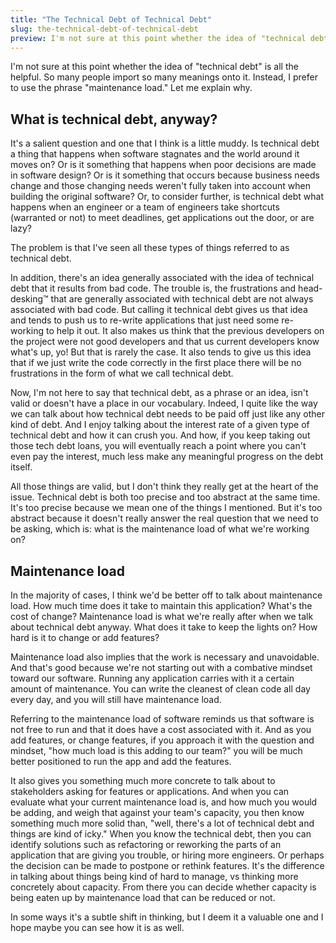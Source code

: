 ```yaml
---
title: "The Technical Debt of Technical Debt"
slug: the-technical-debt-of-technical-debt
preview: I'm not sure at this point whether the idea of "technical debt" is all the helpful. So many people import so many meanings onto it. Instead, I prefer to use the phrase "maintenance load." Let me explain why…
---
```


I'm not sure at this point whether the idea of "technical debt" is all the helpful. So many people import so many meanings onto it. Instead, I prefer to use the phrase "maintenance load." Let me explain why.

## What is technical debt, anyway?

It's a salient question and one that I think is a little muddy. Is technical debt a thing that happens when software stagnates and the world around it moves on? Or is it something that happens when poor decisions are made in software design? Or is it something that occurs because business needs change and those changing needs weren't fully taken into account when building the original software?  Or, to consider further, is technical debt what happens when an engineer or a team of engineers take shortcuts (warranted or not) to meet deadlines, get applications out the door, or are lazy?

The problem is that I've seen all these types of things referred to as technical debt.

In addition, there's an idea generally associated with the idea of technical debt that it results from bad code. The trouble is, the frustrations and head-desking™ that are generally associated with technical debt are not always associated with bad code. But calling it technical debt gives us that idea and tends to push us to re-write applications that just need some re-working to help it out. It also makes us think that the previous developers on the project were not good developers and that us current developers know what's up, yo! But that is rarely the case. It also tends to give us this idea that if we just write the code correctly in the first place there will be no frustrations in the form of what we call technical debt.

Now, I'm not here to say that technical debt, as a phrase or an idea, isn't valid or doesn't have a place in our vocabulary. Indeed, I quite like the way we can talk about how technical debt needs to be paid off just like any other kind of debt. And I enjoy talking about the interest rate of a given type of technical debt and how it can crush you. And how, if you keep taking out those tech debt loans, you will eventually reach a point where you can't even pay the interest, much less make any meaningful progress on the debt itself.

All those things are valid, but I don't think they really get at the heart of the issue. Technical debt is both too precise and too abstract at the same time. It's too precise because we mean one of the things I mentioned. But it's too abstract because it doesn't really answer the real question that we need to be asking, which is: what is the maintenance load of what we're working on?

## Maintenance load

In the majority of cases, I think we'd be better off to talk about maintenance load. How much time does it take to maintain this application? What's the cost of change? Maintenance load is what we're really after when we talk about technical debt anyway. What does it take to keep the lights on? How hard is it to change or add features?

Maintenance load also implies that the work is necessary and unavoidable. And that's good because we're not starting out with a combative mindset toward our software. Running any application carries with it a certain amount of maintenance. You can write the cleanest of clean code all day every day, and you will still have maintenance load.

Referring to the maintenance load of software reminds us that software is not free to run and that it does have a cost associated with it. And as you add features, or change features, if you approach it with the question and mindset, "how much load is this adding to our team?" you will be much better positioned to run the app and add the features.

It also gives you something much more concrete to talk about to stakeholders asking for features or applications. And when you can evaluate what your current maintenance load is, and how much you would be adding, and weigh that against your team's capacity, you then know something much more solid than, "well, there's a lot of technical debt and things are kind of icky." When you know the technical debt, then you can identify solutions such as refactoring or reworking the parts of an application that are giving you trouble, or hiring more engineers. Or perhaps the decision can be made to postpone or rethink features. It's the difference in talking about things being kind of hard to manage, vs thinking more concretely about capacity. From there you can decide whether capacity is being eaten up by maintenance load that can be reduced or not.

In some ways it's a subtle shift in thinking, but I deem it a valuable one and I hope maybe you can see how it is as well.
